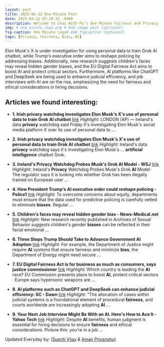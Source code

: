 ```yaml
---
layout: post
title: 2025-04-12 One-Minute Post
date: 2025-04-12 07:29:33 -0400
description: Welcome to Chai With Py's One Minute Fairness and Privacy, which aims to provide you the current happenings in the world of Fairness, Privacy, and AI.
img: # one_minute_logo.png # Add image post (optional)
fig-caption: One Minute Logo# Add figcaption (optional)
tags: [Privacy, Fairness, Bias, AI]
---
```


Elon Musk's X is under investigation for using personal data to train Grok AI chatbot, while Trump's executive order aims to reshape policing by addressing biases. Additionally, new research suggests children's faces may reveal hidden gender biases, and the EU Digital Fairness Act aims to boost AI and protect critical sectors. Furthermore, AI platforms like ChatGPT and DeepSeek are being used to enhance judicial efficiency, and job interviews with AI are on the rise, emphasizing the need for fairness and ethical considerations in hiring decisions.

## Articles we found interesting:

- **1. Irish <b>privacy</b> watchdog investigates Elon Musk&#39;s X&#39;s use of personal data to train Grok <b>AI</b> chatbot** [link](https://www.ajc.com/news/nation-world/irish-privacy-watchdog-investigates-elon-musks-xs-use-of-personal-data-to-train-grok-ai-chatbot/PBBBHRPTBBE7LB363B2EMVRJDQ/)
_Highlight:_ LONDON (AP) — Ireland&#39;s data <b>privacy</b> watchdog said Friday it&#39;s investigating Elon Musk&#39;s social media platform X over its use of personal data to&nbsp;...

- **2. Irish <b>privacy</b> watchdog investigates Elon Musk&#39;s X&#39;s use of personal data to train Grok <b>AI</b> chatbot** [link](https://apnews.com/article/ireland-data-privacy-elon-musk-6458d4cc70f6b77af8034e64f45e752f)
_Highlight:_ Ireland&#39;s data <b>privacy</b> watchdog says it&#39;s investigating Elon Musk&#39;s ... <b>artificial intelligence</b> chatbot Grok.

- **3. Ireland&#39;s <b>Privacy</b> Watchdog Probes Musk&#39;s Grok <b>AI</b> Model - WSJ** [link](https://www.wsj.com/tech/irelands-privacy-watchdog-probes-musks-grok-ai-model-4779ba4e)
_Highlight:_ Ireland&#39;s <b>Privacy</b> Watchdog Probes Musk&#39;s Grok <b>AI</b> Model &middot; The regulator says it is looking into whether Grok has been illegally trained on European user&nbsp;...

- **4. How President Trump&#39;s <b>AI</b> executive order could reshape policing - Police1** [link](https://www.police1.com/artificial-intelligence/how-president-trumps-ai-executive-order-could-reshape-policing)
_Highlight:_ To overcome concerns about equity, departments must ensure that the data used for predictive policing is carefully vetted to eliminate <b>biases</b>. Regular&nbsp;...

- **5. Children&#39;s faces may reveal hidden gender <b>bias</b> - News-Medical.net** [link](https://www.news-medical.net/news/20250411/Childrens-faces-may-reveal-hidden-gender-bias.aspx)
_Highlight:_ New research recently published in Archives of Sexual Behavior suggests children&#39;s gender <b>biases</b> can be reflected in their facial emotional&nbsp;...

- **6. Three Steps Trump Should Take to Advance Government <b>AI</b> Adoption** [link](https://datainnovation.org/2025/04/three-steps-trump-can-take-to-advance-government-ai/)
_Highlight:_ For example, the Department of Justice might require <b>AI</b> systems that ensure fairness and minimize <b>bias</b>, the Department of Energy might need secure&nbsp;...

- **7. EU Digital <b>Fairness</b> Act is for business as much as consumers, says justice commissioner** [link](https://www.euronews.com/next/2025/04/11/eu-digital-fairness-act-is-for-business-as-much-as-consumers-says-justice-commissioner)
_Highlight:_ Which country is leading the <b>AI</b> race? EU Commission presents plans to boost <b>AI</b>, protect critical sectors &middot; Europe says hypersonic weapons are&nbsp;...

- **8. <b>AI</b> platforms such as ChatGPT and DeepSeek can enhance judicial efficiency: SC - Dawn** [link](https://www.dawn.com/news/1903540/ai-platforms-such-as-chatgpt-and-deepseek-can-enhance-judicial-efficiency-sc)
_Highlight:_ “The allocation of cases within judicial systems is a foundational element of procedural <b>fairness</b>, and courts worldwide are increasingly adopting <b>AI</b>&nbsp;...

- **9. Your Next Job Interview Might Be With an <b>AI</b>. Here&#39;s How to Ace It - Yahoo Tech** [link](https://tech.yahoo.com/articles/next-job-interview-might-ai-211537214.html)
_Highlight:_ Despite <b>AI</b> benefits, human judgment is essential for hiring decisions to ensure <b>fairness</b> and ethical considerations. Picture this: you&#39;re in a job&nbsp;...


Updated Everyday by: (<a href="https://supritivijay.github.io/">Supriti Vijay</a> & <a href="https://amanpriyanshu.github.io/">Aman Priyanshu</a>)
